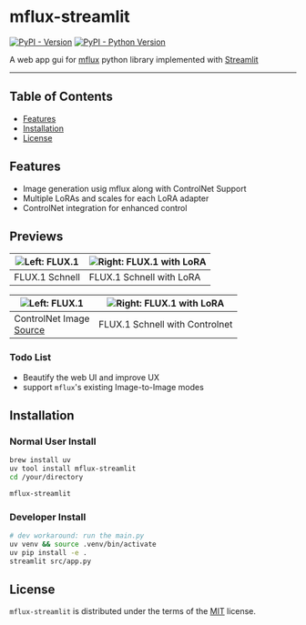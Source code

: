 # mflux-streamlit

[![PyPI - Version](https://img.shields.io/pypi/v/mflux-streamlit.svg)](https://pypi.org/project/mflux-streamlit)
[![PyPI - Python Version](https://img.shields.io/pypi/pyversions/mflux-streamlit.svg)](https://pypi.org/project/mflux-streamlit)

A web app gui for [mflux](https://pypi.org/project/mflux/) python library implemented with [Streamlit](https://docs.streamlit.io/)

-----

## Table of Contents

- [Features](#features)
- [Installation](#installation)
- [License](#license)

## Features

- Image generation usig mflux along with ControlNet Support
- Multiple LoRAs and scales for each LoRA adapter
- ControlNet integration for enhanced control

## Previews
| ![Left: FLUX.1](images/flux.png) | ![Right: FLUX.1 with LoRA](images/flux-lora.png) |
| --- | --- |
| FLUX.1 Schnell | FLUX.1 Schnell with LoRA |

| ![Left: FLUX.1](images/pose.png)| ![Right: FLUX.1 with LoRA](images/flux-controlnet.png) |
| --- | --- |
| ControlNet Image<br/>[Source](https://atlegras.medium.com/pose-like-a-pro-ais-recommendations-for-woman-standing-portraits-1c4194ae63c6) | FLUX.1 Schnell with Controlnet |



### Todo List

- Beautify the web UI and improve UX
- support `mflux`'s existing Image-to-Image modes

## Installation

### Normal User Install

```sh
brew install uv
uv tool install mflux-streamlit
cd /your/directory

mflux-streamlit  
```

### Developer Install

```sh
# dev workaround: run the main.py
uv venv && source .venv/bin/activate
uv pip install -e .
streamlit src/app.py
```

## License

`mflux-streamlit` is distributed under the terms of the [MIT](https://spdx.org/licenses/MIT.html) license.
